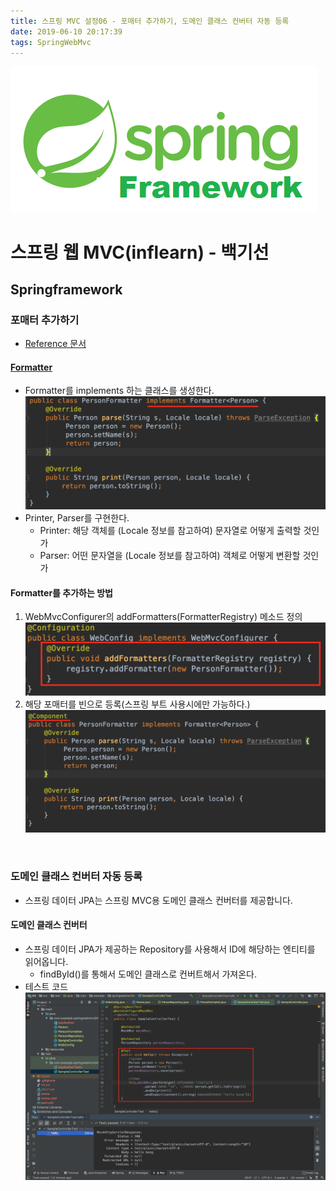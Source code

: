```yaml
---
title: 스프링 MVC 설정06 - 포매터 추가하기, 도메인 클래스 컨버터 자동 등록
date: 2019-06-10 20:17:39
tags: SpringWebMvc
---
```

![springf](/images/springframwork-logo.png)
# 스프링 웹 MVC(inflearn) - 백기선 
## Springframework

### 포매터 추가하기
- [Reference 문서](https://docs.spring.io/spring-framework/docs/current/javadoc-api/org/springframework/web/servlet/config/annotation/WebMvcConfigurer.html#addFormatters-org.springframework.format.FormatterRegistry-)

#### [Formatter](https://docs.spring.io/spring-framework/docs/current/javadoc-api/org/springframework/format/Formatter.html)
- Formatter<T>를 implements 하는 클래스를 생성한다.
    ![springwebmvc](/images/springwebmvc/springwebmvc06-1.png)
- Printer, Parser를 구현한다.
    - Printer: 해당 객체를 (Locale 정보를 참고하여) 문자열로 어떻게 출력할 것인가
    - Parser: 어떤 문자열을 (Locale 정보를 참고하여) 객체로 어떻게 변환할 것인가

#### Formatter를 추가하는 방법
1. WebMvcConfigurer의 addFormatters(FormatterRegistry) 메소드 정의
    ![springwebmvc](/images/springwebmvc/springwebmvc06-3.png)
2. 해당 포매터를 빈으로 등록(스프링 부트 사용시에만 가능하다.)
    ![springwebmvc](/images/springwebmvc/springwebmvc06-2.png)
<br>

### 도메인 클래스 컨버터 자동 등록
- 스프링 데이터 JPA는 스프링 MVC용 도메인 클래스 컨버터를 제공합니다.

#### 도메인 클래스 컨버터
- 스프링 데이터 JPA가 제공하는 Repository를 사용해서 ID에 해당하는 엔티티를 읽어옵니다.
    - findById()를 통해서 도메인 클래스로 컨버트해서 가져온다.
- 테스트 코드
    ![springwebmvc](/images/springwebmvc/springwebmvc06-4.png)
<br>


